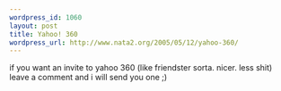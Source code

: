 ```yaml
--- 
wordpress_id: 1060
layout: post
title: Yahoo! 360
wordpress_url: http://www.nata2.org/2005/05/12/yahoo-360/
---
```

if you want an invite to yahoo 360 (like friendster sorta. nicer. less shit) leave a comment and i will send you one ;)
